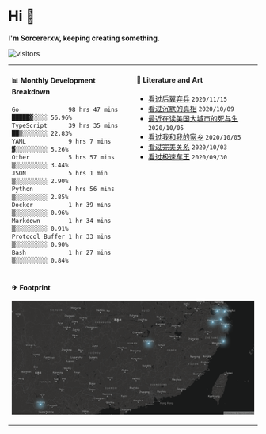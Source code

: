 # Hi 👋

**I'm Sorcererxw, keeping creating something.**

![visitors](https://visitor-badge.glitch.me/badge?page_id=sorcererxw.sorcererx)

<table width="800px">
<tr>
<td valign="top" width="50%">

#### 📊 Monthly Development Breakdown

<!--START_SECTION:waka-->
```text
Go              98 hrs 47 mins █████▓░░░░ 56.96%
TypeScript      39 hrs 35 mins ██▒░░░░░░░ 22.83%
YAML            9 hrs 7 mins   ▓░░░░░░░░░ 5.26%
Other           5 hrs 57 mins  ▒░░░░░░░░░ 3.44%
JSON            5 hrs 1 min    ▒░░░░░░░░░ 2.90%
Python          4 hrs 56 mins  ▒░░░░░░░░░ 2.85%
Docker          1 hr 39 mins   ▒░░░░░░░░░ 0.96%
Markdown        1 hr 34 mins   ▒░░░░░░░░░ 0.91%
Protocol Buffer 1 hr 33 mins   ▒░░░░░░░░░ 0.90%
Bash            1 hr 27 mins   ▒░░░░░░░░░ 0.84%
```
<!--END_SECTION:waka-->

<td valign="top" width="50%">

#### 💃 Literature and Art

<!--START_SECTION:douban-->
* [看过后翼弃兵](http://movie.douban.com/subject/32579283/) <code>2020/11/15</code>
* [看过沉默的真相](http://movie.douban.com/subject/33447642/) <code>2020/10/09</code>
* [最近在读美国大城市的死与生](https://book.douban.com/subject/34907883/) <code>2020/10/05</code>
* [看过我和我的家乡](http://movie.douban.com/subject/35051512/) <code>2020/10/05</code>
* [看过完美关系](http://movie.douban.com/subject/30221758/) <code>2020/10/03</code>
* [看过极速车王](http://movie.douban.com/subject/6538866/) <code>2020/09/30</code>

<!--END_SECTION:douban-->

</td>
</tr>
<tr>
<td colspan="2">

#### ✈ Footprint

![footprint](./footprint.png)

</td>
</tr>
</table>


